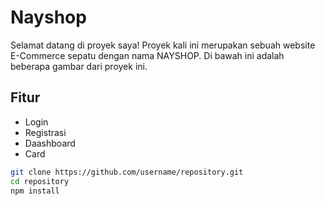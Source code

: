 # Nayshop

Selamat datang di proyek saya! Proyek kali ini merupakan sebuah website E-Commerce sepatu dengan nama NAYSHOP. Di bawah ini adalah beberapa gambar dari proyek ini.

## Fitur

- Login
- Registrasi
- Daashboard
- Card


```bash
git clone https://github.com/username/repository.git
cd repository
npm install
